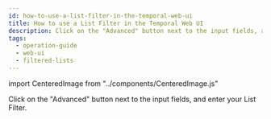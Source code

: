 ```yaml
---
id: how-to-use-a-list-filter-in-the-temporal-web-ui
title: How to use a List Filter in the Temporal Web UI
description: Click on the "Advanced" button next to the input fields, and enter your List Filter.
tags:
  - operation-guide
  - web-ui
  - filtered-lists
---
```


import CenteredImage from "../components/CenteredImage.js"

Click on the "Advanced" button next to the input fields, and enter your List Filter.

<CenteredImage
imagePath="/img/docs/web-ui-advanced-search-button.png"
imageSize="100"
title="Advanced button in the Temporal Web UI"
/>
